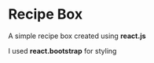<h1>Recipe Box</h1>

A simple recipe box created using **react.js**

I used **react.bootstrap** for styling


